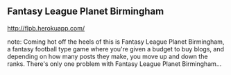 ##  Fantasy League Planet Birmingham

http://flpb.herokuapp.com/

note:
    Coming hot off the heels of this is Fantasy League Planet Birmingham, a fantasy football type game where you're given a budget to buy blogs, and depending on how many posts they make, you move up and down the ranks. There's only one problem with Fantasy League Planet Birmingham...